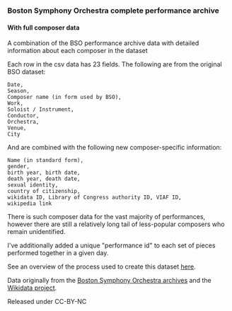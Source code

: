 ### Boston Symphony Orchestra complete performance archive
#### With full composer data

A combination of the BSO performance archive data with detailed information about each composer in the dataset

Each row in the csv data has 23 fields. The following are from the original BSO dataset:

```
Date, 
Season, 
Composer name (in form used by BSO), 
Work, 
Soloist / Instrument, 
Conductor,
Orchestra, 
Venue, 
City
```

And are combined with the following new composer-specific information:

```
Name (in standard form), 
gender, 
birth year, birth date, 
death year, death date, 
sexual identity, 
country of citizenship, 
wikidata ID, Library of Congress authority ID, VIAF ID, 
wikipedia link
```

There is such composer data for the vast majority of performances, however there are still a relatively long tail of less-popular composers who remain unidentified.

I've additionally added a unique "performance id" to each set of pieces performed together in a given day. 

See an overview of the process used to create this dataset [here](https://goo.gl/LOkxGR).

Data originally from the [Boston Symphony Orchestra archives](http://archives.bso.org/) and the [Wikidata project](https://www.wikidata.org/wiki/Wikidata:Main_Page).

Released under CC-BY-NC
